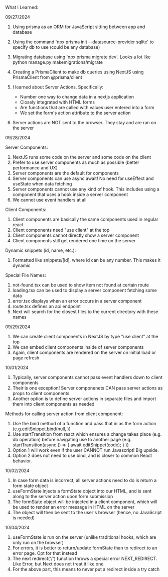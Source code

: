 What I Learned:

09/27/2024

1. Using prisma as an ORM for JavaScript sitting between app and database
2. Using the command 'npx prisma init --datasource-provider sqlite' to specify db to use (could be any database)
3. Migrating database using 'npx prisma migrate dev'. Looks a lot like python manage.py makemigrations/migrate
4. Creating a PrismaClient to make db queries using NextJS using PrismaClient from @prisma/client

5. I learned about Server Actions. Specifically:
   - Number one way to change data in a nextjs application
   - Closely integrated with HTML forms
   - Are functions that are called with values user entered into a form
   - We set the form's action attribute to the server action
6. Server actions are NOT sent to the browser. They stay and are ran on the server

09/28/2024

Server Components:

1. NextJS runs some code on the server and some code on the client
2. Prefer to use server components as much as possible (better performance and UX)
3. Server components are the default for components
4. Server components can use async await! No need for useEffect and useState when data fetching
5. Server components cannot use any kind of hook. This includes using a component that uses a hook inside a server component
6. We cannot use event handlers at all

Client Components:

1. Client components are basically the same components used in regular react
2. Client components need "use client" at the top
3. Client components cannot directly show a server component
4. Client components still get rendered one time on the server

Dynamic snippets (id, name, etc.):

1. Formatted like snippets/[id], where id can be any number. This makes it dynamic

Special File Names:

1. not-found.tsx can be used to show item not found at certain route
2. loading.tsx can be used to display a server component fetching some data
3. error.tsx displays when an error occurs in a server component
4. route.tsx defines an api endpoint
5. Next will search for the closest files to the current directory with these names

09/29/2024

1. We can create client components in NextJS by type "use client" at the top
2. We can embed client components inside of server components
3. Again, client components are rendered on the server on initial load or page refresh

10/01/2024

1. Typically, server components cannot pass event handlers down to client components
2. Their is one exception! Server componenets CAN pass server actions as props to client components
3. Another option is to define server actions in separate files and import them into client components as needed

Methods for calling server action from client component:

1. Use the bind method of a function and pass that in as the form action (e.g.editSnippet.bind(null, <piece of state>))
2. Use startTransition from react which ensures a change takes place (e.g. db operation) before navigating use to another page (e.g. startTransition(async () => { await editSnippet(code); } ))
3. Option 1 will work even if the user CANNOT run Javascript! Big upside.
4. Option 2 does not need to use bind, and is closer to common React behavior.

10/02/2024

1. In case form data is incorrect, all server actions need to do is return a form state object
2. useFormState injects a formState object into our HTML, and is sent along to the server action upon form submission
3. The formState object will be injected in a client component, which will be used to render an error message in HTML on the server
4. The object will then be sent to the user's browser (hence, no JavaScript is needed)

10/04/2024

1. useFormState is run on the server (unlike traditional hooks, which are only run on the browser)
2. For errors, it is better to return/update formState than to redirect to an error page. Opt for that instead
3. The next redirect('/') function throws a special error NEXT_REDIRECT. Like Error, but Next does not treat it like one
4. For the above part, this means to never put a redirect inside a try catch

